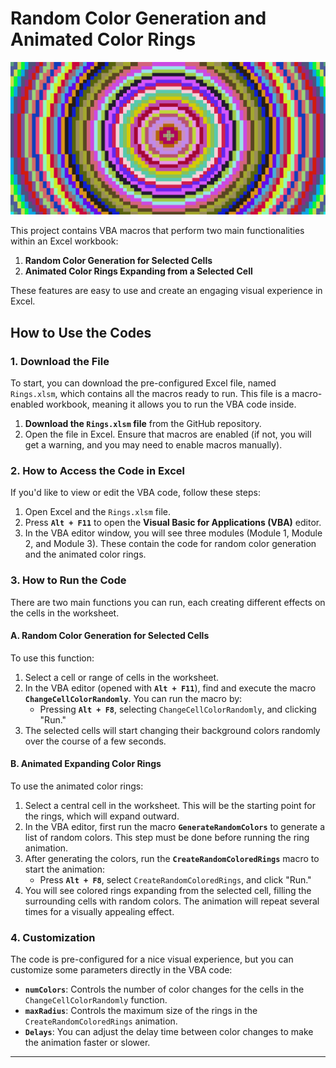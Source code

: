 
# Random Color Generation and Animated Color Rings

![Rings](Rings.png)

This project contains VBA macros that perform two main functionalities within an Excel workbook:

1. **Random Color Generation for Selected Cells**
2. **Animated Color Rings Expanding from a Selected Cell**

These features are easy to use and create an engaging visual experience in Excel.

## How to Use the Codes

### 1. Download the File

To start, you can download the pre-configured Excel file, named `Rings.xlsm`, which contains all the macros ready to run. This file is a macro-enabled workbook, meaning it allows you to run the VBA code inside.

1. **Download the `Rings.xlsm` file** from the GitHub repository.
2. Open the file in Excel. Ensure that macros are enabled (if not, you will get a warning, and you may need to enable macros manually).

### 2. How to Access the Code in Excel

If you'd like to view or edit the VBA code, follow these steps:

1. Open Excel and the `Rings.xlsm` file.
2. Press **`Alt + F11`** to open the **Visual Basic for Applications (VBA)** editor.
3. In the VBA editor window, you will see three modules (Module 1, Module 2, and Module 3). These contain the code for random color generation and the animated color rings.

### 3. How to Run the Code

There are two main functions you can run, each creating different effects on the cells in the worksheet.

#### A. Random Color Generation for Selected Cells

To use this function:

1. Select a cell or range of cells in the worksheet.
2. In the VBA editor (opened with **`Alt + F11`**), find and execute the macro **`ChangeCellColorRandomly`**. You can run the macro by:
   - Pressing **`Alt + F8`**, selecting `ChangeCellColorRandomly`, and clicking "Run."
3. The selected cells will start changing their background colors randomly over the course of a few seconds.

#### B. Animated Expanding Color Rings

To use the animated color rings:

1. Select a central cell in the worksheet. This will be the starting point for the rings, which will expand outward.
2. In the VBA editor, first run the macro **`GenerateRandomColors`** to generate a list of random colors. This step must be done before running the ring animation.
3. After generating the colors, run the **`CreateRandomColoredRings`** macro to start the animation:
   - Press **`Alt + F8`**, select `CreateRandomColoredRings`, and click "Run."
4. You will see colored rings expanding from the selected cell, filling the surrounding cells with random colors. The animation will repeat several times for a visually appealing effect.

### 4. Customization

The code is pre-configured for a nice visual experience, but you can customize some parameters directly in the VBA code:
- **`numColors`**: Controls the number of color changes for the cells in the `ChangeCellColorRandomly` function.
- **`maxRadius`**: Controls the maximum size of the rings in the `CreateRandomColoredRings` animation.
- **`Delays`**: You can adjust the delay time between color changes to make the animation faster or slower.

---
